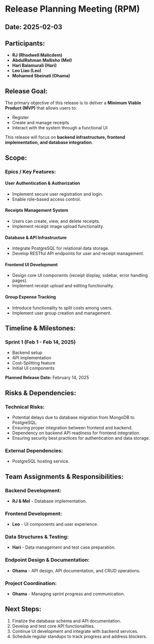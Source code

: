 # Release Planning Meeting (RPM)

## Date: 2025-02-03

## Participants:
- **RJ (Rhodwell Malicdem)**
- **AbdulRahman Mallisho (Mel)**
- **Hari Balamurali (Hari)**
- **Leo Liao (Leo)**
- **Mohamed Sbeinati (Ohama)**

## Release Goal:
The primary objective of this release is to deliver a **Minimum Viable Product (MVP)** that allows users to:
- Register
- Create and manage receipts
- Interact with the system through a functional UI

This release will focus on **backend infrastructure, frontend implementation, and database integration**.

## Scope:
### Epics / Key Features:
#### **User Authentication & Authorization**
- Implement secure user registration and login.
- Enable role-based access control.

#### **Receipts Management System**
- Users can create, view, and delete receipts.
- Implement receipt image upload functionality.

#### **Database & API Infrastructure**
- Integrate PostgreSQL for relational data storage.
- Develop RESTful API endpoints for user and receipt management.

#### **Frontend UI Development**
- Design core UI components (receipt display, sidebar, error handling pages).
- Implement receipt upload and editing functionality.

#### **Group Expense Tracking**
- Introduce functionality to split costs among users.
- Implement user group creation and management.

## Timeline & Milestones:
### **Sprint 1 (Feb 1 - Feb 14, 2025)**
- Backend setup
- API implementation
- Cost-Splitting feature
- Initial UI components

**Planned Release Date:** February 14, 2025

## Risks & Dependencies:
### **Technical Risks:**
- Potential delays due to database migration from MongoDB to PostgreSQL.
- Ensuring proper integration between frontend and backend.
- Dependency on backend API readiness for frontend integration.
- Ensuring security best practices for authentication and data storage.

### **External Dependencies:**
- PostgreSQL hosting service.

## Team Assignments & Responsibilities:
### **Backend Development:**
- **RJ & Mel** - Database implementation.

### **Frontend Development:**
- **Leo** - UI components and user experience.

### **Data Structures & Testing:**
- **Hari** - Data management and test case preparation.

### **Endpoint Design & Documentation:**
- **Ohama** - API design, API documentation, and CRUD operations.

### **Project Coordination:**
- **Ohama** - Managing sprint progress and communication.

## Next Steps:
1. Finalize the database schema and API documentation.
2. Develop and test core API functionalities.
3. Continue UI development and integrate with backend services.
4. Schedule regular standups to track progress and address blockers.

